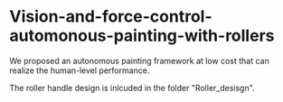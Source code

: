# Vision-and-force-control-automonous-painting-with-rollers

We proposed an autonomous painting framework at low cost that can realize the human-level performance.

The roller handle design is inlcuded in the folder "Roller_desisgn".
